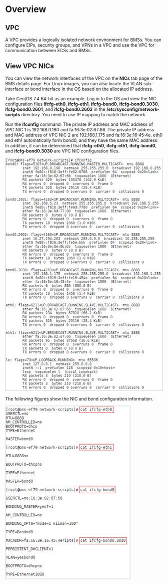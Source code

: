 # Overview<a name="EN-US_TOPIC_0122234355"></a>

## VPC<a name="section34523117185"></a>

A VPC provides a logically isolated network environment for BMSs. You can configure EIPs, security groups, and VPNs in a VPC and use the VPC for communication between ECSs and BMSs.

## View VPC NICs<a name="section716717237187"></a>

You can view the network interfaces of the VPC on the  **NICs**  tab page of the BMS details page. For Linux images, you can also locate the VLAN sub-interface or bond interface in the OS based on the allocated IP address.

Take CentOS 7.4 64-bit as an example. Log in to the OS and view the NIC configuration files  **ifcfg-eth0**,  **ifcfg-eth1**,  **ifcfg-bond0**,  **ifcfg-bond0.3030**,  **ifcfg-bond0.2601**, and  **ifcfg-bond0.2602**  in the  **/etc/sysconfig/network-scripts**  directory. You need to use IP mapping to match the network.

Run the  **ifconfig**  command. The private IP address and MAC address of VPC NIC 1 is 192.168.0.190 and fa:16:3e:02:67:66. The private IP address and MAC address of VPC NIC 2 are 192.168.1.175 and fa:16:3e:16:45:4e. eth0 and eth1 automatically form bond0, and they have the same MAC address. In addition, it can be determined that  **ifcfg-eth0**,  **ifcfg-eth1**,  **ifcfg-bond0**, and  **ifcfg-bond0.3030**  are VPC NIC configuration files.

![](figures/10-5-1-2.png)

The following figures show the NIC and bond configuration information.

![](figures/10-5-1-3.png)

